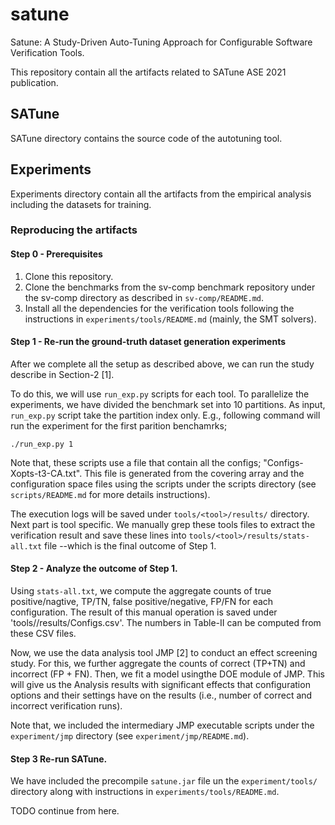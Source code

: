 # satune
Satune: A Study-Driven Auto-Tuning Approach for Configurable Software Verification Tools.

This repository contain all the artifacts related to SATune ASE 2021 publication.


## SATune

SATune directory contains the source code of the autotuning tool.


## Experiments

Experiments directory contain all the artifacts from the empirical analysis including the datasets for training.

### Reproducing the artifacts

#### Step 0 - Prerequisites

1. Clone this repository. 
2. Clone the benchmarks from the sv-comp benchmark repository under the sv-comp directory as described in  `sv-comp/README.md`.
3. Install all the dependencies for the verification tools following the instructions in `experiments/tools/README.md` (mainly, the SMT solvers).


#### Step 1 - Re-run the ground-truth dataset generation experiments

After we complete all the setup as described above, we can run the study describe in Section-2 [1].

To do this, we will use `run_exp.py` scripts for each tool. To parallelize the experiments, we have divided the benchmark set into 10 partitions. As input, `run_exp.py` script take the partition index only. E.g., following command will run the experiment for the first parition benchamrks;

```shell
./run_exp.py 1

```

Note that, these scripts use a file that contain all the configs; "Configs-Xopts-t3-CA.txt". This file is generated from the covering array and the configuration space files using the scripts under the scripts directory (see `scripts/README.md` for more details instructions).

The execution logs will be saved under `tools/<tool>/results/` directory. 
Next part is tool specific. We manually grep these tools files to extract the verification result and save these lines into `tools/<tool>/results/stats-all.txt` file --which is the final outcome of Step 1.

#### Step 2 - Analyze the outcome of Step 1.

Using `stats-all.txt`, we compute the aggregate counts of true positive/nagtive, TP/TN, false positive/negative, FP/FN for each configuration.
The result of this manual operation is saved under 'tools/<tool>/results/Configs.csv'. The numbers in Table-II can be computed from these CSV files.

Now, we use the data analysis tool JMP [2] to conduct an effect screening study. For this, we further aggregate the counts of correct (TP+TN) and incorrect (FP + FN). Then, we fit a model usingthe DOE module of JMP. This will give us the Analysis results with significant effects that configuration options and their settings have on the results (i.e., number of correct and incorrect verification runs).

Note that, we included the intermediary JMP executable scripts under the `experiment/jmp` directory (see `experiment/jmp/README.md`).

#### Step 3 Re-run SATune.

We have included the precompile `satune.jar` file un the `experiment/tools/` directory along with instructions in `experiments/tools/README.md`.

TODO continue from here.
